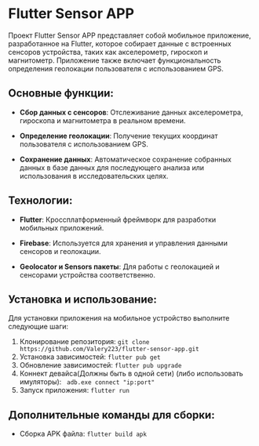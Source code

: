 # Flutter Sensor APP

Проект Flutter Sensor APP представляет собой мобильное приложение, разработанное на Flutter, которое собирает данные с встроенных сенсоров устройства, таких как акселерометр, гироскоп и магнитометр. Приложение также включает функциональность определения геолокации пользователя с использованием GPS.

## Основные функции:

- **Сбор данных с сенсоров**: Отслеживание данных акселерометра, гироскопа и магнитометра в реальном времени.

- **Определение геолокации**: Получение текущих координат пользователя с использованием GPS.

- **Сохранение данных**: Автоматическое сохранение собранных данных в базе данных для последующего анализа или использования в исследовательских целях.

## Технологии:

- **Flutter**: Кроссплатформенный фреймворк для разработки мобильных приложений.

- **Firebase**: Используется для хранения и управления данными сенсоров и геолокации.

- **Geolocator и Sensors пакеты**: Для работы с геолокацией и сенсорами устройства соответственно.

## Установка и использование:

Для установки приложения на мобильное устройство выполните следующие шаги:

1. Клонирование репозитория:
   `git clone https://github.com/Valery223/flutter-sensor-app.git`
2. Установка зависимостей:
   `flutter pub get`
3. Обновление зависимостей:
   `flutter pub upgrade`
4. Коннект девайса(Должны быть в одной сети) (либо использовать имуляторы):
   ` adb.exe connect "ip:port"`
5. Запуск приложения:
   `flutter run`
   
## Дополнительные команды для сборки:
- Сборка APK файла:
  `flutter build apk`